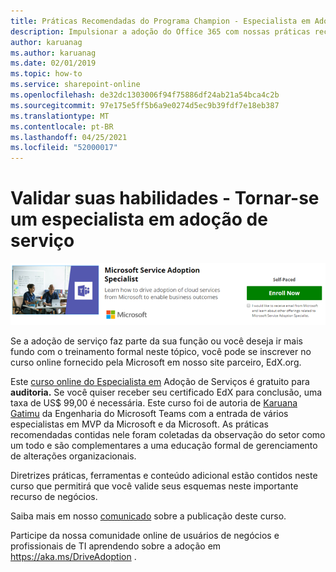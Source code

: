 ```yaml
---
title: Práticas Recomendadas do Programa Champion - Especialista em Adoção de Serviço
description: Impulsionar a adoção do Office 365 com nossas práticas recomendadas do Programa Champion
author: karuanag
ms.author: karuanag
ms.date: 02/01/2019
ms.topic: how-to
ms.service: sharepoint-online
ms.openlocfilehash: de32dc1303006f94f75886df24ab21a54bca4c2b
ms.sourcegitcommit: 97e175e5ff5b6a9e0274d5ec9b39fdf7e18eb387
ms.translationtype: MT
ms.contentlocale: pt-BR
ms.lasthandoff: 04/25/2021
ms.locfileid: "52000017"
---
```

# <a name="validate-your-skills---become-a-service-adoption-specialist"></a>Validar suas habilidades - Tornar-se um especialista em adoção de serviço

![Curso especialista em Adoção de Serviços](media/champs_sascourse.png)

Se a adoção de serviço faz parte da sua função ou você deseja ir mais fundo com o treinamento formal neste tópico, você pode se inscrever no curso online fornecido pela Microsoft em nosso site parceiro, EdX.org. 

Este [curso online do Especialista em](/learn/paths/m365-service-adoption/) Adoção de Serviços é gratuito para **auditoria.**  Se você quiser receber seu certificado EdX para conclusão, uma taxa de US$ 99,00 é necessária.  Este curso foi de autoria de [Karuana Gatimu](https://linkedin.com/in/karuanagatimu) da Engenharia do Microsoft Teams com a entrada de vários especialistas em MVP da Microsoft e da Microsoft.  As práticas recomendadas contidas nele foram coletadas da observação do setor como um todo e são complementares a uma educação formal de gerenciamento de alterações organizacionais.  

Diretrizes práticas, ferramentas e conteúdo adicional estão contidos neste curso que permitirá que você valide seus esquemas neste importante recurso de negócios.  

Saiba mais em nosso [comunicado](https://aka.ms/AdoptionCertAnnouncement) sobre a publicação deste curso. 

Participe da nossa comunidade online de usuários de negócios e profissionais de TI aprendendo sobre a adoção em https://aka.ms/DriveAdoption .